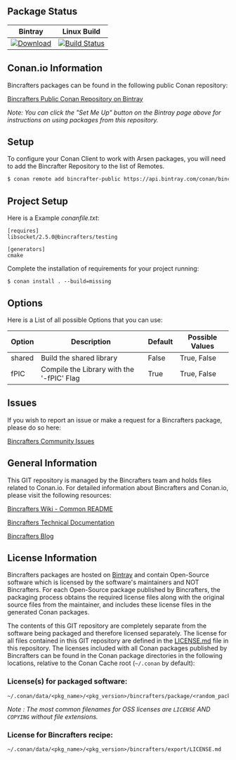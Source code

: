 ## Package Status

| Bintray   | Linux Build |
| :--------:|:-----------------:|
| [ ![Download](https://api.bintray.com/packages/bincrafters/public-conan/libsocket%3Abincrafters/images/download.svg) ](https://bintray.com/bincrafters/public-conan/libsocket%3Abincrafters/_latestVersion) | [![Build Status](https://travis-ci.com/bincrafters/conan-libsocket.svg?branch=testing%2F2.5.0)](https://travis-ci.com/bincrafters/conan-libsocket) |

## Conan.io Information

Bincrafters packages can be found in the following public Conan repository:

[Bincrafters Public Conan Repository on Bintray](https://bintray.com/bincrafters/public-conan)

*Note: You can click the "Set Me Up" button on the Bintray page above for instructions on using packages from this repository.*

## Setup

To configure your Conan Client to work with Arsen packages, you will need to add
the Bincrafter Repository to the list of Remotes.
```bash
$ conan remote add bincrafter-public https://api.bintray.com/conan/bincrafters/public-conan
```

## Project Setup

Here is a Example _conanfile.txt_:
```
[requires]
libsocket/2.5.0@bincrafters/testing

[generators]
cmake
```

Complete the installation of requirements for your project running:
```
$ conan install . --build=missing
```

## Options

Here is a List of all possible Options that you can use:

| Option    | Description                               | Default | Possible Values |
| --------- | ----------------------------------------- | ------- | --------------- |
| shared    | Build the shared library                  | False   | True, False     |
| fPIC      | Compile the Library with the '-fPIC' Flag | True    | True, False     |

## Issues

If you wish to report an issue or make a request for a Bincrafters package, please do so here:

[Bincrafters Community Issues](https://github.com/bincrafters/community/issues)

## General Information

This GIT repository is managed by the Bincrafters team and holds files related to Conan.io.  For detailed information about Bincrafters and Conan.io, please visit the following resources:

[Bincrafters Wiki - Common README](https://github.com/bincrafters/community/wiki/Common-README.md)

[Bincrafters Technical Documentation](http://bincrafters.readthedocs.io/en/latest/)

[Bincrafters Blog](https://bincrafters.github.io)

## License Information

Bincrafters packages are hosted on [Bintray](https://bintray.com) and contain Open-Source software which is licensed by the software's maintainers and NOT Bincrafters.  For each Open-Source package published by Bincrafters, the packaging process obtains the required license files along with the original source files from the maintainer, and includes these license files in the generated Conan packages.

The contents of this GIT repository are completely separate from the software being packaged and therefore licensed separately.  The license for all files contained in this GIT repository are defined in the [LICENSE.md](LICENSE.md) file in this repository.  The licenses included with all Conan packages published by Bincrafters can be found in the Conan package directories in the following locations, relative to the Conan Cache root (`~/.conan` by default):

### License(s) for packaged software:

    ~/.conan/data/<pkg_name>/<pkg_version>/bincrafters/package/<random_package_id>/license/<LICENSE_FILES_HERE>

*Note :   The most common filenames for OSS licenses are `LICENSE` AND `COPYING` without file extensions.*

### License for Bincrafters recipe:

    ~/.conan/data/<pkg_name>/<pkg_version>/bincrafters/export/LICENSE.md


